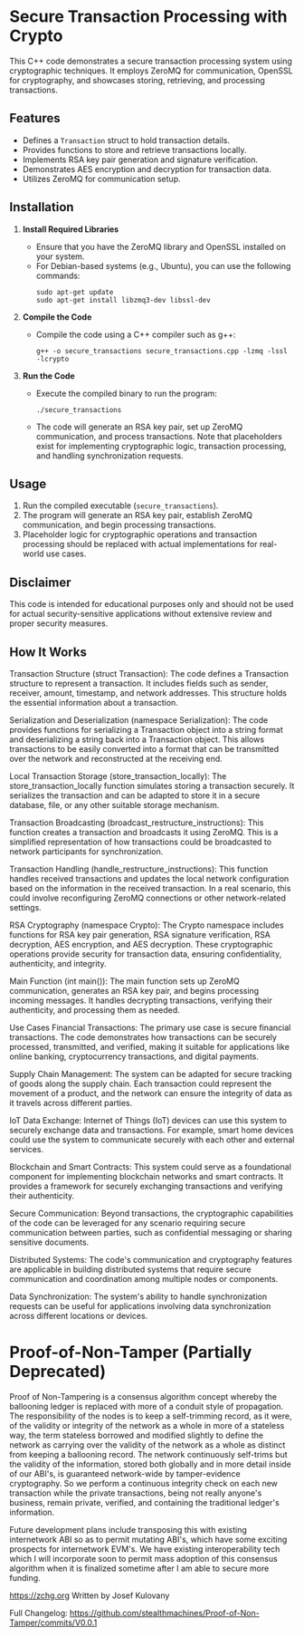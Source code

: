 # Secure Transaction Processing with Crypto

This C++ code demonstrates a secure transaction processing system using cryptographic techniques. It employs ZeroMQ for communication, OpenSSL for cryptography, and showcases storing, retrieving, and processing transactions.

## Features
- Defines a `Transaction` struct to hold transaction details.
- Provides functions to store and retrieve transactions locally.
- Implements RSA key pair generation and signature verification.
- Demonstrates AES encryption and decryption for transaction data.
- Utilizes ZeroMQ for communication setup.

## Installation
1. **Install Required Libraries**
    - Ensure that you have the ZeroMQ library and OpenSSL installed on your system.
    - For Debian-based systems (e.g., Ubuntu), you can use the following commands:
      ```shell
      sudo apt-get update
      sudo apt-get install libzmq3-dev libssl-dev
      ```

2. **Compile the Code**
    - Compile the code using a C++ compiler such as g++:
      ```shell
      g++ -o secure_transactions secure_transactions.cpp -lzmq -lssl -lcrypto
      ```

3. **Run the Code**
    - Execute the compiled binary to run the program:
      ```shell
      ./secure_transactions
      ```
    - The code will generate an RSA key pair, set up ZeroMQ communication, and process transactions. Note that placeholders exist for implementing cryptographic logic, transaction processing, and handling synchronization requests.

## Usage
1. Run the compiled executable (`secure_transactions`).
2. The program will generate an RSA key pair, establish ZeroMQ communication, and begin processing transactions.
3. Placeholder logic for cryptographic operations and transaction processing should be replaced with actual implementations for real-world use cases.

## Disclaimer
This code is intended for educational purposes only and should not be used for actual security-sensitive applications without extensive review and proper security measures.


## How It Works
Transaction Structure (struct Transaction): The code defines a Transaction structure to represent a transaction. It includes fields such as sender, receiver, amount, timestamp, and network addresses. This structure holds the essential information about a transaction.

Serialization and Deserialization (namespace Serialization): The code provides functions for serializing a Transaction object into a string format and deserializing a string back into a Transaction object. This allows transactions to be easily converted into a format that can be transmitted over the network and reconstructed at the receiving end.

Local Transaction Storage (store_transaction_locally): The store_transaction_locally function simulates storing a transaction securely. It serializes the transaction and can be adapted to store it in a secure database, file, or any other suitable storage mechanism.

Transaction Broadcasting (broadcast_restructure_instructions): This function creates a transaction and broadcasts it using ZeroMQ. This is a simplified representation of how transactions could be broadcasted to network participants for synchronization.

Transaction Handling (handle_restructure_instructions): This function handles received transactions and updates the local network configuration based on the information in the received transaction. In a real scenario, this could involve reconfiguring ZeroMQ connections or other network-related settings.

RSA Cryptography (namespace Crypto): The Crypto namespace includes functions for RSA key pair generation, RSA signature verification, RSA decryption, AES encryption, and AES decryption. These cryptographic operations provide security for transaction data, ensuring confidentiality, authenticity, and integrity.

Main Function (int main()): The main function sets up ZeroMQ communication, generates an RSA key pair, and begins processing incoming messages. It handles decrypting transactions, verifying their authenticity, and processing them as needed.

Use Cases
Financial Transactions: The primary use case is secure financial transactions. The code demonstrates how transactions can be securely processed, transmitted, and verified, making it suitable for applications like online banking, cryptocurrency transactions, and digital payments.

Supply Chain Management: The system can be adapted for secure tracking of goods along the supply chain. Each transaction could represent the movement of a product, and the network can ensure the integrity of data as it travels across different parties.

IoT Data Exchange: Internet of Things (IoT) devices can use this system to securely exchange data and transactions. For example, smart home devices could use the system to communicate securely with each other and external services.

Blockchain and Smart Contracts: This system could serve as a foundational component for implementing blockchain networks and smart contracts. It provides a framework for securely exchanging transactions and verifying their authenticity.

Secure Communication: Beyond transactions, the cryptographic capabilities of the code can be leveraged for any scenario requiring secure communication between parties, such as confidential messaging or sharing sensitive documents.

Distributed Systems: The code's communication and cryptography features are applicable in building distributed systems that require secure communication and coordination among multiple nodes or components.

Data Synchronization: The system's ability to handle synchronization requests can be useful for applications involving data synchronization across different locations or devices.












# Proof-of-Non-Tamper (Partially Deprecated)

Proof of Non-Tampering is a consensus algorithm concept whereby the ballooning ledger is replaced with more of a conduit style of propagation. The responsibility of the nodes is to keep a self-trimming record, as it were, of the validity or integrity of the network as a whole in more of a stateless way, the term stateless borrowed and modified slightly to define the network as carrying over the validity of the network as a whole as distinct from keeping a ballooning record. The network continuously self-trims but the validity of the information, stored both globally and in more detail inside of our ABI's, is guaranteed network-wide by tamper-evidence cryptography. So we perform a continuous integrity check on each new transaction while the private transactions, being not really anyone's business, remain private, verified, and containing the traditional ledger's information.

Future development plans include transposing this with existing internetwork ABI so as to permit mutating ABI's, which have some exciting prospects for internetwork EVM's. We have existing interoperability tech which I will incorporate soon to permit mass adoption of this consensus algorithm when it is finalized sometime after I am able to secure more funding.

https://zchg.org
Written by Josef Kulovany

Full Changelog: https://github.com/stealthmachines/Proof-of-Non-Tamper/commits/V0.0.1
